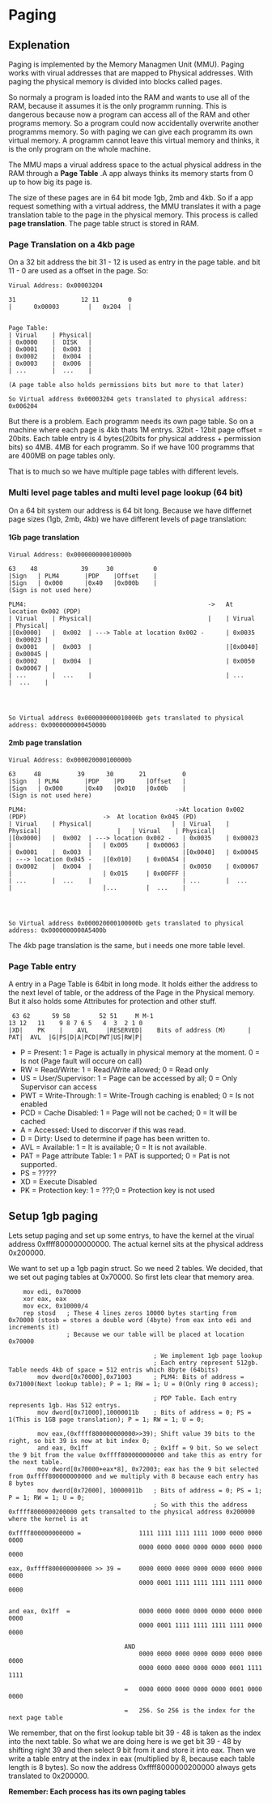 # Paging

## Explenation
Paging is implemented by the Memory Managmen Unit (MMU).
Paging works with virual addresses that are mapped to Physical addresses. 
With paging the physical memory is divided into blocks called pages.


So normaly a program is loaded into the RAM and wants to use all of the RAM, because it assumes it is the only programm running. This is dangerous because now a program can access all of the RAM and other programs memory. So a program could now accidentally overwrite another programms memory. So with paging we can give each programm its own virtual memory. A programm cannot leave this virtual memory and thinks, it is the only program on the whole machine.


The MMU maps a virual address space to the actual physical address in the RAM through a **Page Table** .A app always thinks its memory starts from 0 up to how big its page is. 


The size of these pages are in 64 bit mode 1gb, 2mb and 4kb. So if a app request something with a virtual address, the MMU translates it with a page translation table to the page in the physical memory. This process is called **page translation**.
The page table struct is stored in RAM.
### Page Translation on a 4kb page
On a 32 bit address the bit 31 - 12 is used as entry in the page table. and bit 11 - 0 are used as a offset in the page.
So:
```
Virual Address: 0x00003204

31                  12 11        0
|      0x00003        |   0x204  |


Page Table:
| Virual    | Physical|
| 0x0000    |  DISK   |
| 0x0001    |  0x003  |
| 0x0002    |  0x004  |
| 0x0003    |  0x006  |
| ...       |  ...    |

(A page table also holds permissions bits but more to that later)

So Virtual address 0x00003204 gets translated to physical address: 0x006204
```

But there is a problem. Each programm needs its own page table. So on a machine where each page is 4kb thats 1M entrys.
32bit - 12bit page offset = 20bits.
Each table entry is 4 bytes(20bits for physical address + permission bits) so 4MB. 4MB for each programm.
So if we have 100 programms that are 400MB on page tables only.

That is to much so we have multiple page tables with different levels.
### Multi level page tables and multi level page lookup (64 bit)
On a 64 bit system our address is 64 bit long. Because we have differnet page sizes (1gb, 2mb, 4kb) we have different levels of page translation:


#### 1Gb page translation
```
Virual Address: 0x000000000010000b

63    48            39     30           0
|Sign   | PLM4       |PDP    |Offset    |
|Sign   | 0x000      |0x40   |0x000b    |
(Sign is not used here)

PLM4:                                                  ->   At location 0x002 (PDP)
| Virual    | Physical|                                |    | Virual    | Physical| 
|[0x0000]   |  0x002  | ---> Table at location 0x002 -      | 0x0035	| 0x00023 |
| 0x0001    |  0x003  |                                     |[0x0040] 	| 0x00045 |
| 0x0002    |  0x004  |										| 0x0050 	| 0x00067 |
| ...       |  ...    |										| ...	    |  ...    |




So Virtual address 0x000000000010000b gets translated to physical address: 0x000000000045000b
```

#### 2mb page translation
```
Virual Address: 0x000020000100000b

63     48          39      30       21          0
|Sign   | PLM4       |PDP    |PD      |Offset   |
|Sign   | 0x000	     |0x40   |0x010   |0x00b    |
(Sign is not used here)

PLM4:                                         ->At location 0x002 (PDP)	                    ->  At location 0x045 (PD)
| Virual    | Physical|                      |  | Virual    | Physical|                     |   | Virual    | Physical| 
|[0x0000]   |  0x002  | ---> location 0x002 -   | 0x0035    | 0x00023 |                     |   | 0x005     | 0x00063 |
| 0x0001    |  0x003  |                         |[0x0040]   | 0x00045 | ---> location 0x045 -   |[0x010]    | 0x00A54 |
| 0x0002    |  0x004  |                         | 0x0050    | 0x00067 |                         | 0x015     | 0x00FFF |
| ...       |  ...    |                         | ...       |  ...    |                         |...        |  ...    |




So Virtual address 0x000020000100000b gets translated to physical address: 0x0000000000A5400b
```

The 4kb page translation is the same, but i needs one more table level.

### Page Table entry
A entry in a Page Table is 64bit in long mode.
It holds either the address to the next level of table, or the address of the Page in the Physical memory. But it also holds some Attributes for protection and other stuff.
```
 63 62      59 58        52 51     M M-1                             13 12   11    9 8 7 6 5   4  3  2 1 0
|XD|    PK    |    AVL     |RESERVED|    Bits of address (M)      | PAT|  AVL  |G|PS|D|A|PCD|PWT|US|RW|P|
```
 - P = Present: 1 = Page is actually in physical memory at the moment. 0 = Is not (Page fault will occure on call)
 - RW = Read/Write: 1 = Read/Write allowed; 0 = Read only
 - US = User/Supervisor: 1 = Page can be accessed by all; 0 = Only Supervisor can access
 - PWT = Write-Through: 1 = Write-Trough caching is enabled; 0 = Is not enabled
 - PCD = Cache Disabled: 1 = Page will not be cached; 0 = It will be cached 
 - A = Accessed: Used to discorver if this was read.
 - D = Dirty: Used to determine if page has been written to.
 - AVL = Available: 1 = It is available; 0 = It is not available.
 - PAT = Page attribute Table: 1 = PAT is supported; 0 = Pat is not supported.
 - PS = ?????
 - XD = Execute Disabled
 - PK = Protection key: 1 = ???;0 = Protection key is not used
## Setup 1gb paging
Lets setup paging and set up some entrys, to have the kernel at the virual address 0xffff800000000000.
The actual kernel sits at the physical address 0x200000.

We want to set up a 1gb pagin struct. So we need 2 tables. We decided, that we set out paging tables at 0x70000.
So first lets clear that memory area.
``` assembly
    mov edi, 0x70000
    xor eax, eax
    mov ecx, 0x10000/4
    rep stosd	; These 4 lines zeros 10000 bytes starting from 0x70000 (stosb = stores a double word (4byte) from eax into edi and increments it)
                ; Because we our table will be placed at location 0x70000
```
``` assembly
                                        ; We implement 1gb page lookup
                                        ; Each entry represent 512gb. Table needs 4kb of space = 512 entris which 8byte (64bits)
        mov dword[0x70000],0x71003      ; PLM4: Bits of address = 0x71000(Next lookup table); P = 1; RW = 1; U = 0(Only ring 0 access);

                                        ; PDP Table. Each entry represents 1gb. Has 512 entrys.
        mov dword[0x71000],10000011b    ; Bits of address = 0; PS = 1(This is 1GB page translation); P = 1; RW = 1; U = 0;

        mov eax,(0xffff800000000000>>39); Shift value 39 bits to the right, so bit 39 is now at bit index 0;
        and eax, 0x1ff                  ; 0x1ff = 9 bit. So we select the 9 bit from the value 0xffff800000000000 and take this as entry for the next table.
        mov dword[0x70000+eax*8], 0x72003; eax has the 9 bit selected from 0xffff800000000000 and we multiply with 8 because each entry has 8 bytes
        mov dword[0x72000], 10000011b   ; Bits of address = 0; PS = 1; P = 1; RW = 1; U = 0;
                                        ; So with this the address 0xffff8000000200000 gets transalted to the physical address 0x200000 where the kernel is at

```
``` 
0xffff800000000000 =                1111 1111 1111 1111 1000 0000 0000 0000
                                    0000 0000 0000 0000 0000 0000 0000 0000

eax, 0xffff800000000000 >> 39 =     0000 0000 0000 0000 0000 0000 0000 0000
                                    0000 0001 1111 1111 1111 1111 0000 0000


and eax, 0x1ff	=                   0000 0000 0000 0000 0000 0000 0000 0000
                                    0000 0001 1111 1111 1111 1111 0000 0000

                                AND
                                    0000 0000 0000 0000 0000 0000 0000 0000
                                    0000 0000 0000 0000 0000 0001 1111 1111

                                =   0000 0000 0000 0000 0000 0001 0000 0000

                                =   256. So 256 is the index for the next page table
```

We remember, that on the first lookup table bit 39 - 48 is taken as the index into the next table.
So what we are doing here is we get bit 39 - 48 by shifting right 39 and then select 9 bit from it and store it into eax.
Then we write a table entry at the index in eax (multiplied by 8, because each table length is 8 bytes). 
So now the address 0xffff8000000200000 always gets translated to 0x200000.

**Remember: Each process has its own paging tables**
